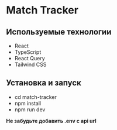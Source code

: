 # Match Tracker

## Используемые технологии

- React
- TypeScript
- React Query
- Tailwind CSS

## Установка и запуск

- cd match-tracker
- npm install
- npm run dev

**Не забудьте добавить .env с api url**
